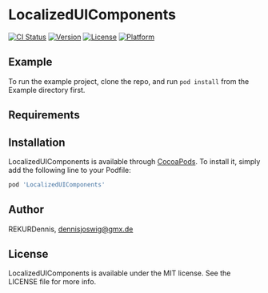 # LocalizedUIComponents

[![CI Status](http://img.shields.io/travis/REKURDennis/LocalizedUIComponents.svg?style=flat)](https://travis-ci.org/REKURDennis/LocalizedUIComponents)
[![Version](https://img.shields.io/cocoapods/v/LocalizedUIComponents.svg?style=flat)](http://cocoapods.org/pods/LocalizedUIComponents)
[![License](https://img.shields.io/cocoapods/l/LocalizedUIComponents.svg?style=flat)](http://cocoapods.org/pods/LocalizedUIComponents)
[![Platform](https://img.shields.io/cocoapods/p/LocalizedUIComponents.svg?style=flat)](http://cocoapods.org/pods/LocalizedUIComponents)

## Example

To run the example project, clone the repo, and run `pod install` from the Example directory first.

## Requirements

## Installation

LocalizedUIComponents is available through [CocoaPods](http://cocoapods.org). To install
it, simply add the following line to your Podfile:

```ruby
pod 'LocalizedUIComponents'
```

## Author

REKURDennis, dennisjoswig@gmx.de

## License

LocalizedUIComponents is available under the MIT license. See the LICENSE file for more info.
